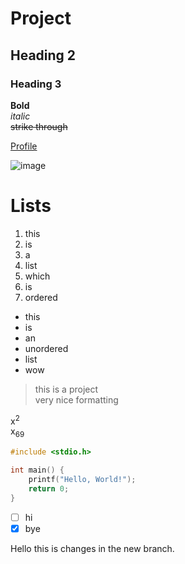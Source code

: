 # Project

## Heading 2

### Heading 3

**Bold**\
_italic_\
~~strike through~~

[Profile](https://github.com/SameerAdnanK250600 "my profile")

![image](https://myoctocat.com/assets/images/base-octocat.svg)

# Lists
1. this
2. is
3. a
4. list
5. which
6. is
7. ordered

- this
- is
- an
- unordered
- list
- wow

>this is a project\
>very nice formatting

x<sup>2</sup>\
x<sub>69</sub>

```c
#include <stdio.h>

int main() {
	printf("Hello, World!");
	return 0;
}
```

- [ ] hi
- [x] bye

Hello this is changes in the new branch.
